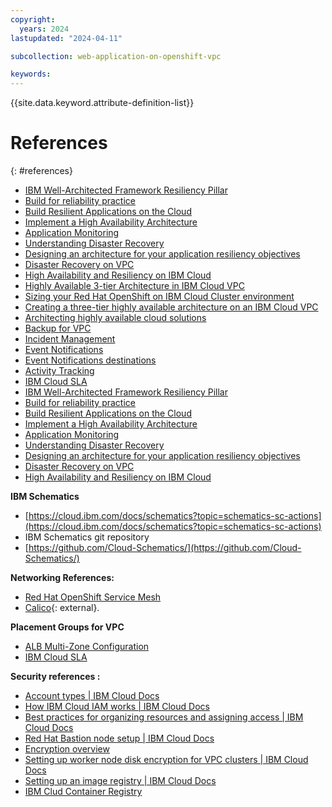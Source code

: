 ```yaml
---
copyright:
  years: 2024
lastupdated: "2024-04-11"

subcollection: web-application-on-openshift-vpc

keywords:
---
```

{{site.data.keyword.attribute-definition-list}}

<!-- exapmles of format are below -->

# References

{: #references}

- [IBM Well-Architected Framework Resiliency Pillar](https://www.ibm.com/architectures/well-architected/resiliency)
- [Build for reliability practice](https://www.ibm.com/garage/method/practices/manage/build-for-reliability)
- [Build Resilient Applications on the Cloud](https://www.ibm.com/cloud/architecture/architectures/resilience)
- [Implement a High Availability Architecture](https://www.ibm.com/garage/method/practices/manage/practice_high_availabilityAutomate) 
- [Application Monitoring](https://www.ibm.com/garage/method/practices/manage/practice_automated_monitoring)
- [Understanding Disaster Recovery](https://cloud.ibm.com/docs/overview?topic=overview-understanding-dr)
- [Designing an architecture for your application resiliency objectives](https://cloud.ibm.com/docs/overview?topic=overview-bcdr-app-recovery)
- [Disaster Recovery on VPC](https://cloud.ibm.com/docs/ha-infrastructure?topic=ha-infrastructure-ha-dr-backup-restore)
- [High Availability and Resiliency on IBM Cloud](https://cloud.ibm.com/docs/ha-infrastructure?topic=ha-infrastructure-landing-about-ha-dr-backup)
- [Highly Available 3-tier Architecture in IBM Cloud VPC](https://cloud.ibm.com/docs/ha-infrastructure?topic=ha-infrastructure-components-three-tier-architecture)
- [Sizing your Red Hat OpenShift on IBM Cloud Cluster environment](https://cloud.ibm.com/docs/OpenShift?topic=OpenShift-strategy)
- [Creating a three-tier highly available architecture on an IBM Cloud VPC](https://cloud.ibm.com/docs/ha-infrastructure?topic=ha-infrastructure-create-three-tier-architecture)
- [Architecting highly available cloud solutions](https://www.ibm.com/garage/method/practices/run/cloud-platform-for-ha)
- [Backup for VPC](https://cloud.ibm.com/docs/vpc?topic=vpc-backup-service-about)
- [Incident Management](https://www.ibm.com/cloud/architecture/architectures/incidentManagementDomain/)
- [Event Notifications](https://cloud.ibm.com/docs/event-notifications?topic=event-notifications-en-overview)
- [Event Notifications destinations](https://cloud.ibm.com/docs/event-notifications?topic=event-notifications-en-destinations-servicenow)
- [Activity Tracking](https://cloud.ibm.com/docs/activity-tracker?topic=activity-tracker-getting-started)
- [IBM Cloud SLA](https://www.ibm.com/support/customer/csol/terms/?id=i126-9268&amp;lc=en\#detail-document)
- [IBM Well-Architected Framework Resiliency Pillar](https://www.ibm.com/architectures/well-architected/resiliency)
- [Build for reliability practice](https://www.ibm.com/garage/method/practices/manage/build-for-reliability)
- [Build Resilient Applications on the Cloud](https://www.ibm.com/cloud/architecture/architectures/resilience)
- [Implement a High Availability Architecture](https://www.ibm.com/garage/method/practices/manage/practice_high_availabilityAutomate)
- [Application Monitoring](https://www.ibm.com/garage/method/practices/manage/practice_automated_monitoring)
- [Understanding Disaster Recovery](https://cloud.ibm.com/docs/overview?topic=overview-understanding-dr)
- [Designing an architecture for your application resiliency objectives](https://cloud.ibm.com/docs/overview?topic=overview-bcdr-app-recovery)
- [Disaster Recovery on VPC](https://cloud.ibm.com/docs/ha-infrastructure?topic=ha-infrastructure-ha-dr-backup-restore)
- [High Availability and Resiliency on IBM Cloud](https://cloud.ibm.com/docs/ha-infrastructure?topic=ha-infrastructure-landing-about-ha-dr-backup)

**IBM Schematics**

- [https://cloud.ibm.com/docs/schematics?topic=schematics-sc-actions](https://cloud.ibm.com/docs/schematics?topic=schematics-sc-actions)
- IBM Schematics git repository
- [https://github.com/Cloud-Schematics/](https://github.com/Cloud-Schematics/)

**Networking References:**

- [Red Hat OpenShift Service Mesh](https://www.redhat.com/en/technologies/cloud-computing/openshift/what-is-openshift-service-mesh)
- [Calico](https://github.com/projectcalico/calico){: external}.

**Placement Groups for VPC**

- [ALB Multi-Zone Configuration](https://cloud.ibm.com/docs/vpc?topic=vpc-load-balancers-about&interface=api#horizontal-scaling)
- [IBM Cloud SLA](https://www.ibm.com/support/customer/csol/terms/?id=i126-9268&lc=en#detail-document)

**Security references :**

- [Account types \| IBM Cloud Docs](https://cloud.ibm.com/docs/account?topic=account-accounts&interface=ui)
- [How IBM Cloud IAM works \| IBM Cloud Docs](https://cloud.ibm.com/docs/account?topic=account-iamoverview)
- [Best practices for organizing resources and assigning access \| IBM Cloud Docs](https://cloud.ibm.com/docs/account?topic=account-account_setup&interface=ui)
- [Red Hat Bastion node setup \| IBM Cloud Docs](https://cloud.ibm.com/docs/vmwaresolutions?topic=vmwaresolutions-openshift-runbook-runbook-bastion-intro)
- [Encryption overview](https://cloud.ibm.com/docs/openshift?topic=openshift-encryption)
- [Setting up worker node disk encryption for VPC clusters \| IBM Cloud Docs](https://cloud.ibm.com/docs/openshift?topic=openshift-encryption-vpc-worker-disks)
- [Setting up an image registry \| IBM Cloud Docs](https://cloud.ibm.com/docs/openshift?topic=openshift-registry)
- [IBM Clud Container Registry](https://cloud.ibm.com/docs/Registry?topic=Registry-getting-started)
